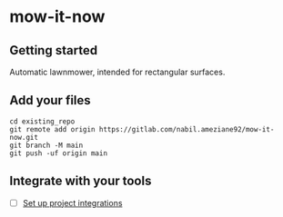 # mow-it-now
## Getting started
Automatic lawnmower, intended for rectangular surfaces.

## Add your files
```
cd existing_repo
git remote add origin https://gitlab.com/nabil.ameziane92/mow-it-now.git
git branch -M main
git push -uf origin main
```

## Integrate with your tools
- [ ] [Set up project integrations](https://gitlab.com/nabil.ameziane92/mow-it-now/-/settings/integrations)
